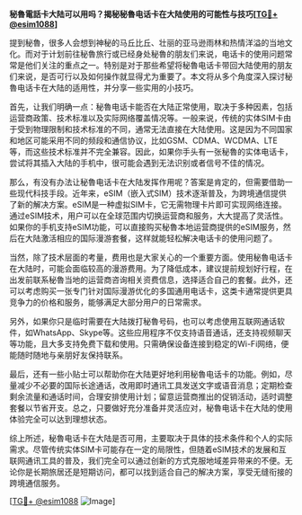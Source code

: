 **秘魯電話卡大陆可以用吗？揭秘秘魯电话卡在大陆使用的可能性与技巧[[TG💪+ @esim1088](https://t.me/s/esim1088)]**

提到秘魯，很多人会想到神秘的马丘比丘、壮丽的亚马逊雨林和热情洋溢的当地文化。而对于计划前往秘魯旅行或已经身处秘魯的朋友们来说，电话卡的使用问题常常是他们关注的重点之一。特别是对于那些希望将秘魯电话卡带回大陆使用的朋友们来说，是否可行以及如何操作就显得尤为重要了。本文将从多个角度深入探讨秘魯电话卡在大陆的适用性，并分享一些实用的小技巧。

首先，让我们明确一点：秘魯电话卡能否在大陆正常使用，取决于多种因素，包括运营商政策、技术标准以及实际网络覆盖情况等。一般来说，传统的实体SIM卡由于受到物理限制和技术标准的不同，通常无法直接在大陆使用。这是因为不同国家和地区可能采用不同的频段和通信协议，比如GSM、CDMA、WCDMA、LTE等，而这些技术标准并不完全兼容。因此，如果你手头有一张秘魯的实体电话卡，尝试将其插入大陆的手机中，很可能会遇到无法识别或者信号不佳的情况。

那么，有没有办法让秘魯电话卡在大陆发挥作用呢？答案是肯定的，但需要借助一些现代科技手段。近年来，eSIM（嵌入式SIM）技术逐渐普及，为跨境通信提供了新的解决方案。eSIM是一种虚拟SIM卡，它无需物理卡片即可实现网络连接。通过eSIM技术，用户可以在全球范围内切换运营商和服务，大大提高了灵活性。如果你的手机支持eSIM功能，可以直接购买秘魯本地运营商提供的eSIM服务，然后在大陆激活相应的国际漫游套餐，这样就能轻松解决电话卡的使用问题了。

当然，除了技术层面的考量，费用也是大家关心的一个重要方面。使用秘魯电话卡在大陆时，可能会面临较高的漫游费用。为了降低成本，建议提前规划好行程，在出发前联系秘魯当地的运营商咨询相关资费信息，选择适合自己的套餐。此外，还可以考虑购买一张专门针对国际漫游优化的多国通用电话卡，这类卡通常提供更具竞争力的价格和服务，能够满足大部分用户的日常需求。

另外，如果你只是临时需要在大陆拨打秘魯号码，也可以考虑使用互联网通话软件，如WhatsApp、Skype等。这些应用程序不仅支持语音通话，还支持视频聊天等功能，且大多支持免费下载和使用。只需确保设备连接到稳定的Wi-Fi网络，便能随时随地与亲朋好友保持联系。

最后，还有一些小贴士可以帮助你在大陆更好地利用秘魯电话卡的功能。例如，尽量减少不必要的国际长途通话，改用即时通讯工具发送文字或语音消息；定期检查剩余流量和通话时间，合理安排使用计划；留意运营商推出的促销活动，适时调整套餐以节省开支。总之，只要做好充分准备并灵活应对，秘魯电话卡在大陆的使用体验完全可以达到理想状态。

综上所述，秘魯电话卡在大陆是否可用，主要取决于具体的技术条件和个人的实际需求。尽管传统实体SIM卡可能存在一定的局限性，但随着eSIM技术的发展和互联网通讯工具的普及，我们完全可以通过创新的方式克服地域差异带来的不便。无论你是长期旅居还是短期访问，都可以找到适合自己的解决方案，享受无缝衔接的跨境通信服务。

[[TG💪+ @esim1088](https://t.me/s/esim1088) ![Image](https://i.postimg.cc/4NQfJmqS/Snipaste-2025-05-13-00-14-12.png)]